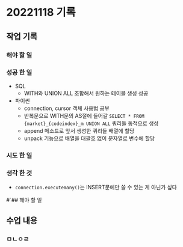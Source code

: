 ﻿# 20221118 기록
## 작업 기록
### 해야 할 일


### 성공 한 일
- SQL
  - WITH와 UNION ALL 조합해서 원하는 테이블 생성 성공
- 파이썬 
  - connection, cursor 객체 사용법 공부
  - 반복문으로 WITH문의 AS절에 들어갈 `SELECT * FROM {market}_{codeindex}_m UNION ALL` 쿼리들 동적으로 생성
  - append 메소드로 앞서 생성한 쿼리들 배열에 할당
  - unpack 기능으로 배열을 대괄호 없이 문자열로 변수에 할당

### 시도 한 일


### 생각 한 것
- `connection.executemany()`는 INSERT문에만 쓸 수 있는 게 아닌가 싶다

#`## 해야 할 일


## 수업 내용
### ㅁㄴㅇㄹ